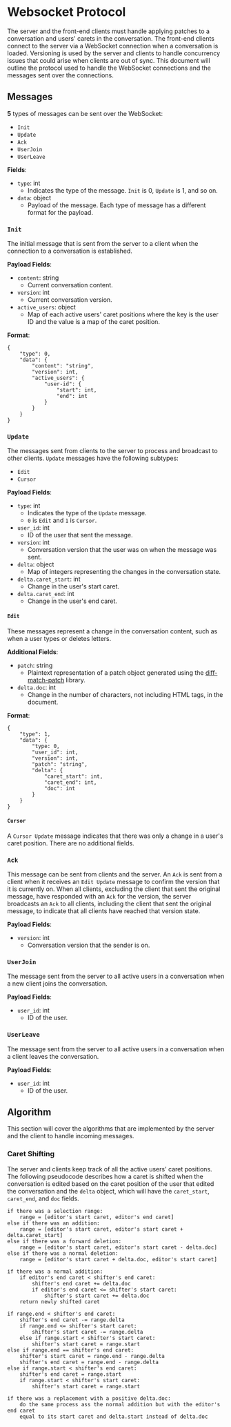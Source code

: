 # Websocket Protocol

The server and the front-end clients must handle applying patches to a
conversation and users' carets in the conversation. The front-end clients
connect to the server via a WebSocket connection when a conversation is loaded.
Versioning is used by the server and clients to handle concurrency issues that
could arise when clients are out of sync. This document will outline the
protocol used to handle the WebSocket connections and the messages sent over the
connections.

## Messages
**5** types of messages can be sent over the WebSocket:
* `Init`
* `Update`
* `Ack`
* `UserJoin`
* `UserLeave`

**Fields**:
* `type`: int
    * Indicates the type of the message. `Init` is 0, `Update` is 1, and so on.
* `data`: object
    * Payload of the message. Each type of message has a different format for
      the payload.

### `Init`
The initial message that is sent from the server to a client when the connection
to a conversation is established.

**Payload Fields**:
* `content`: string
    * Current conversation content.
* `version`: int
    * Current conversation version.
* `active_users`: object
    * Map of each active users' caret positions where the key is the user ID and
      the value is a map of the caret position.

**Format**:
```
{
    "type": 0,
    "data": {
        "content": "string",
        "version": int,
        "active_users": {
            "user-id": {
                "start": int,
                "end": int
            }
        }
    }
}
```

### `Update`
The messages sent from clients to the server to process and broadcast to other
clients. `Update` messages have the following subtypes:
* `Edit`
* `Cursor`

**Payload Fields**:
* `type`: int
    * Indicates the type of the `Update` message.
    * `0` is `Edit` and `1` is `Cursor`.
* `user_id`: int
    * ID of the user that sent the message.
* `version`: int
    * Conversation version that the user was on when the message was sent.
* `delta`: object
    * Map of integers representing the changes in the conversation state.
* `delta.caret_start`: int
    * Change in the user's start caret.
* `delta.caret_end`: int
    * Change in the user's end caret.

#### `Edit`
These messages represent a change in the conversation content, such as when a
user types or deletes letters.

**Additional Fields**:
* `patch`: string
    * Plaintext representation of a patch object generated using the
      [diff-match-patch](https://github.com/google/diff-match-patch) library.
* `delta.doc`: int
    * Change in the number of characters, not including HTML tags, in the
      document.

**Format**:
```
{
    "type": 1,
    "data": {
        "type: 0,
        "user_id": int,
        "version": int,
        "patch": "string",
        "delta": {
            "caret_start": int,
            "caret_end": int,
            "doc": int
        }
    }
}
```

#### `Cursor`
A `Cursor Update` message indicates that there was only a change in a user's
caret position. There are no additional fields.

### `Ack`
This message can be sent from clients and the server. An `Ack` is sent from a
client when it receives an `Edit Update` message to confirm the version that it
is currently on. When all clients, excluding the client that sent the original
message, have responded with an `Ack` for the version, the server broadcasts an
`Ack` to all clients, including the client that sent the original message, to
indicate that all clients have reached that version state.

**Payload Fields**:
* `version`: int
    * Conversation version that the sender is on.

### `UserJoin`
The message sent from the server to all active users in a conversation when a new
client joins the conversation.

**Payload Fields**:
* `user_id`: int
    * ID of the user.

### `UserLeave`
The message sent from the server to all active users in a conversation when a 
client leaves the conversation.

**Payload Fields**:
* `user_id`: int
    * ID of the user.

## Algorithm
This section will cover the algorithms that are implemented by the server and the
client to handle incoming messages.

### Caret Shifting
The server and clients keep track of all the active users' caret positions. The
following pseudocode describes how a caret is shifted when the conversation is
edited based on the caret position of the user that edited the conversation and
the `delta` object, which will have the `caret_start`, `caret_end`, and `doc`
fields.

```
if there was a selection range:
    range = [editor's start caret, editor's end caret]
else if there was an addition:
    range = [editor's start caret, editor's start caret + delta.caret_start]
else if there was a forward deletion:
    range = [editor's start caret, editor's start caret - delta.doc]
else if there was a normal deletion:
    range = [editor's start caret + delta.doc, editor's start caret]

if there was a normal addition:
    if editor's end caret < shifter's end caret:
        shifter's end caret += delta.doc
        if editor's end caret <= shifter's start caret:
            shifter's start caret += delta.doc
    return newly shifted caret

if range.end < shifter's end caret:
    shifter's end caret -= range.delta
    if range.end <= shifter's start caret:
        shifter's start caret -= range.delta
    else if range.start < shifter's start caret:
        shifter's start caret = range.start
else if range.end == shifter's end caret:
    shifter's start caret = range.end - range.delta
    shifter's end caret = range.end - range.delta
else if range.start < shifter's end caret:
    shifter's end caret = range.start
    if range.start < shifter's start caret:
        shifter's start caret = range.start

if there was a replacement with a positive delta.doc:
    do the same process ass the normal addition but with the editor's end caret
    equal to its start caret and delta.start instead of delta.doc
```
